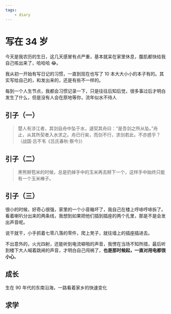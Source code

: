 ```yaml
---
tags:
    - diary
---
```


# 写在 34 岁

今天是我农历的生日，这几天感冒有点严重，基本就呆在家里休息，腹肌都快给我自己咳出来了，哈哈哈 😂。

我从初一开始有写日记的习惯，一直到现在也写了 10 本大大小小的本子有的。其实写给自己的，和发出来的，还是有些不一样的。

每到一个人生节点，我都会习惯记录一下，只是往往后知后觉，很多事过后才明白发生了什么，但是没有人会在原地等你，流年似水不待人

## 引子（一）

> 楚人有涉江者，其剑自舟中坠于水，遽契其舟曰：“是吾剑之所从坠。”舟止，从其所契者入水求之。舟已行矣，而剑不行，求剑若此，不亦惑乎？（战国·吕不韦《吕氏春秋·察今》）

## 引子（二）

> 黑熊掰苞米的时候，总是扔掉手中的玉米再去掰下一个，这样手中始终只能有一个玉米棒子。

## 引子（三）

很小的时候，好奇心很强，家里的一个小音箱坏了，我自己在楼上哼哧哼哧拆了。看着喇叭分出来的两条线，我想到如果把他们插到插座的两个孔里，那是不是会发出声音呢。

说干就干，小手抓着七零八落的零件，爬上凳子，就往墙上的插座插进去。

不出意外的，火光四射，还能听到电流噼啪的声音，我愣在当场不知所措，最后听到楼下大人喊着跳闸的声音，才明白自己闯祸了，**也是那时候起，一直对用电都很小心**。

## 成长

生在 90 年代的东南沿海，一路看着家乡的快速变化

## 求学
